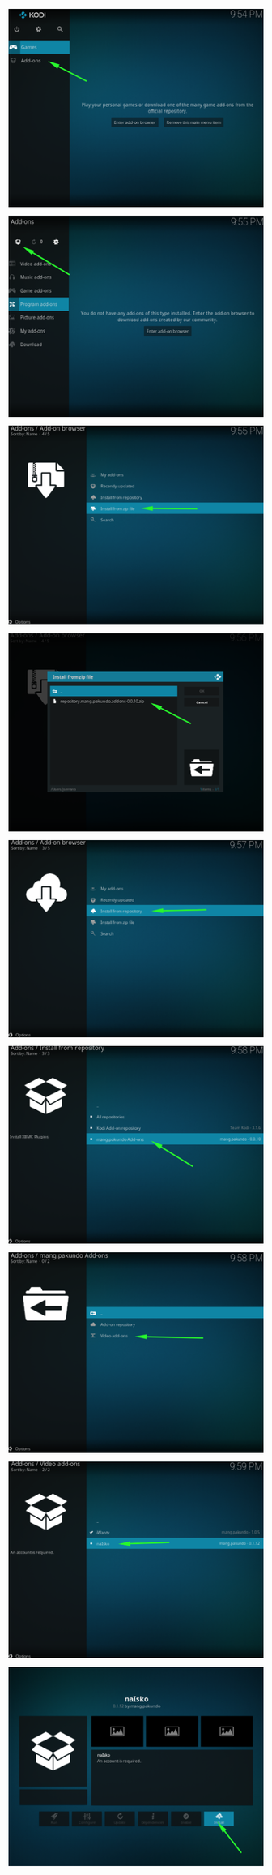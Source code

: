 ![](images/Screenshot001.png)

![](images/Screenshot002.png)

![](images/Screenshot003.png)

![](images/Screenshot004.png)

![](images/Screenshot005.png)

![](images/Screenshot006.png)

![](images/Screenshot007.png)

![](images/Screenshot008.png)

![](images/Screenshot009.png)